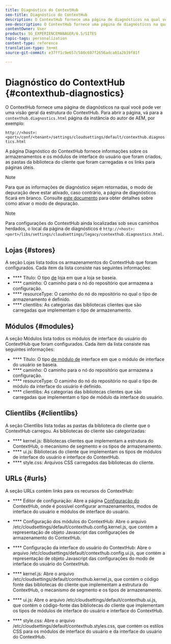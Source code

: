 ```yaml
---
title: Diagnóstico do ContextHub
seo-title: Diagnóstico do ContextHub
description: O ContextHub fornece uma página de diagnósticos na qual você pode ver uma visão geral da estrutura do ContextHub
seo-description: O ContextHub fornece uma página de diagnósticos na qual você pode ver uma visão geral da estrutura do ContextHub
contentOwner: User
products: SG_EXPERIENCEMANAGER/6.5/SITES
topic-tags: personalization
content-type: reference
translation-type: tm+mt
source-git-commit: e37ff1c9e657c580c607f2656adca01a2b39f81f

---
```



# Diagnóstico do ContextHub {#contexthub-diagnostics}

O ContextHub fornece uma página de diagnósticos na qual você pode ver uma visão geral da estrutura do ContextHub. Para abrir a página, vá para a `contexthub.diagnostics.html` página da instância do autor de AEM, por exemplo:

`http://<host>:<port>/conf/<tenant>/settings/cloudsettings/default/contexthub.diagnostics.html`

A página Diagnóstico do ContextHub fornece informações sobre os armazenamentos e os módulos de interface do usuário que foram criados, as pastas da biblioteca do cliente que foram carregadas e os links para páginas úteis.

>[!NOTE]
>
>Para que as informações de diagnóstico sejam retornadas, o modo de depuração deve estar ativado, caso contrário, a página de diagnósticos ficará em branco. Consulte [este documento](/help/sites-administering/contexthub-config.md#debugging-contexthub) para obter detalhes sobre como ativar o modo de depuração.

>[!NOTE]
>
>Para configurações do ContextHub ainda localizadas sob seus caminhos herdados, o local da página de diagnósticos é `http://<host>:<port>/libs/settings/cloudsettings/legacy/contexthub.diagnostics.html`.

## Lojas {#stores}

A seção Lojas lista todos os armazenamentos do ContextHub que foram configurados. Cada item da lista consiste nas seguintes informações:

* **** Título: O tipo [de](/help/sites-developing/ch-samplestores.md) loja em que a loja se baseia.
* **** caminho: O caminho para o nó do repositório que armazena a configuração.
* **** resourceType: O caminho do nó do repositório no qual o tipo de armazenamento é definido.
* **** clientlibs: As categorias das bibliotecas clientes que são carregadas que implementam o tipo de armazenamento.

## Módulos {#modules}

A seção Módulos lista todos os módulos de interface do usuário do ContextHub que foram configurados. Cada item da lista consiste nas seguintes informações:

* **** Título: O tipo [de módulo de](/help/sites-developing/ch-samplemodules.md) interface em que o módulo de interface do usuário se baseia.
* **** caminho: O caminho para o nó do repositório que armazena a configuração.
* **** resourceType: O caminho do nó do repositório no qual o tipo de módulo da interface do usuário é definido.
* **** clientlibs: As categorias das bibliotecas clientes que são carregadas que implementam o tipo de módulo da interface do usuário.

## Clientlibs {#clientlibs}

A seção Clientlibs lista todas as pastas da biblioteca do cliente que o ContextHub carregou. As bibliotecas do cliente são categorizadas:

* **** kernel.js: Bibliotecas clientes que implementam a estrutura do ContextHub, o mecanismo de segmento e os tipos de armazenamento.
* **** ui.js: Bibliotecas do cliente que implementam os tipos de módulos de interface do usuário e interface do ContextHub.
* **** style.css: Arquivos CSS carregados das bibliotecas do cliente.

## URLs {#urls}

A seção URLs contém links para os recursos do ContextHub:

* **** Editor de configuração: Abre a página [Configuração do](/help/sites-administering/contexthub-config.md) ContextHub, onde é possível configurar armazenamentos, modos de interface do usuário e módulos de interface do usuário.

* **** Configuração dos módulos do ContextHub: Abre o arquivo /etc/cloudsettings/default/contexthub.config.kernel.js, que contém a representação de objeto Javascript das configurações de armazenamento do ContextHub.
* **** Configuração da interface do usuário do ContextHub: Abre o arquivo /etc/cloudsettings/default/contexthub.config.ui.js, que contém a representação de objeto Javascript das configurações do modo de interface do usuário do ContextHub.
* **** kernel.js: Abre o arquivo /etc/cloudsettings/default/contexthub.kernel.js, que contém o código fonte das bibliotecas do cliente que implementam a estrutura do ContextHub, o mecanismo de segmento e os tipos de armazenamento.
* **** ui.js: Abre o arquivo /etc/cloudsettings/default/contexthub.ui.js, que contém o código-fonte das bibliotecas do cliente que implementam os tipos de módulos de interface do usuário e interface do ContextHub.
* **** style.css: Abre o arquivo /etc/cloudsettings/default/contexthub.styles.css, que contém os estilos CSS para os módulos de interface do usuário e da interface do usuário do ContextHub.